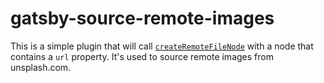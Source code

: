 # gatsby-source-remote-images

This is a simple plugin that will call [`createRemoteFileNode`](https://github.com/gatsbyjs/gatsby/tree/master/packages/gatsby-source-filesystem#createremotefilenode) with a node that contains a `url` property. It's used to source remote images from unsplash.com.
